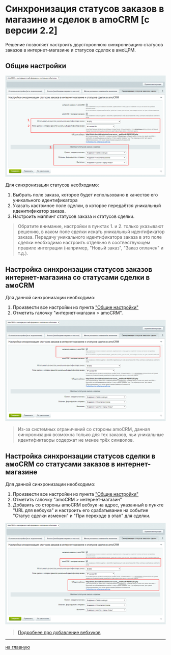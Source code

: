 # Синхронизация статусов заказов в магазине и сделок в amoCRM [с версии 2.2]

Решение позволяет настроить двустороннюю синхронизацию статусов заказов в интернет-магазине и статусов сделок в амоЦРМ.

## Общие настройки
![Обновление решений](./status-sync/sync-common.png)

Для синхронизации статусов необходимо:
1. Выбрать поле заказа, которое будет использовано в качестве его уникального идентификатора
2. Указать кастомное поле сделки, в которое передаётся уникальный иденитификатор заказа.
3. Настроить маппинг статусов заказа и статусов сделки.

> Обратите внимание, настройки в пунктах 1. и 2. только указывают решению, в каком поле сделки искать уникальный идентификатор заказа. Передачу уникального идентификатора заказа в это поле сделки необходимо настроить отдельно в соотвествующем правиле интеграции (например, "Новый заказ", "Заказ оплачен" и т.д.).

## Настройка синхронзации статусов заказов интернет-магазина со статусами сделки в амоCRM
Для данной синхронизации необходимо:
1. Произвести все настройки из пункта ["Общие настройки"](#общие-настройки) 
2. Отметить галочку "интернет-магазин > amoCRM".

![Обновление решений](./status-sync/sync-bx-amo.png)

> Из-за системных ограничений со стороны amoCRM, данная синхронизация возможна только для тех заказов, чьи уникальные идентификтаоры содержат не менее трёх символов.

## Настройка синхронзации статусов сделки в амоCRM со статусами заказов в интернет-магазине
Для данной синхронизации необходимо:
1. Произвести все настройки из пункта ["Общие настройки"](#общие-настройки) 
2. Отметить галочку "amoCRM > интернет-магазин"
3. Добавить со стороны amoCRM вебхук на адрес, указанный в пункте "URL для вебхука" и настроить его срабатывание на событие "Статус сделки изменен" и "При переходе в этап" для сделки.

![Обновление решений](./status-sync/sync-amo-bx.png)

> [Подробнее про добавление вебхуков](https://www.amocrm.ru/developers/content/api/webhooks)
---
[на главную](./README.MD)    